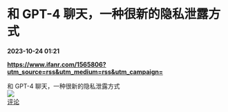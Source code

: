 # 和 GPT-4 聊天，一种很新的隐私泄露方式

**2023-10-24 01:21**

**https://www.ifanr.com/1565806?utm_source=rss&utm_medium=rss&utm_campaign=**

和 GPT-4 聊天，一种很新的隐私泄露方式  
![](https://img3.chouti.com/CHOUTI_231023_0DF538368DE94FDC9DDC24900985706D.jpg)  
[评论](https://m.chouti.com/link/40379523)